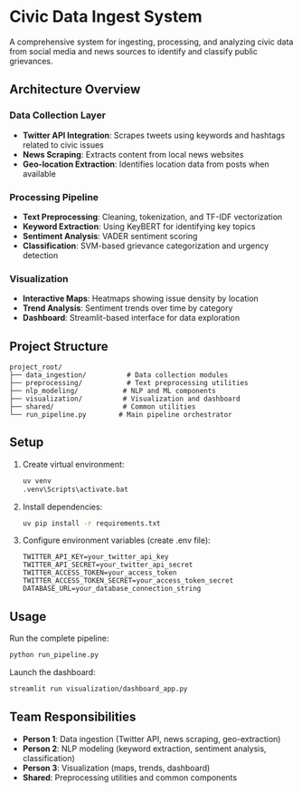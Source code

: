 # Civic Data Ingest System

A comprehensive system for ingesting, processing, and analyzing civic data from social media and news sources to identify and classify public grievances.

## Architecture Overview

### Data Collection Layer
- **Twitter API Integration**: Scrapes tweets using keywords and hashtags related to civic issues
- **News Scraping**: Extracts content from local news websites
- **Geo-location Extraction**: Identifies location data from posts when available

### Processing Pipeline
- **Text Preprocessing**: Cleaning, tokenization, and TF-IDF vectorization
- **Keyword Extraction**: Using KeyBERT for identifying key topics
- **Sentiment Analysis**: VADER sentiment scoring
- **Classification**: SVM-based grievance categorization and urgency detection

### Visualization
- **Interactive Maps**: Heatmaps showing issue density by location
- **Trend Analysis**: Sentiment trends over time by category
- **Dashboard**: Streamlit-based interface for data exploration

## Project Structure

```
project_root/
├── data_ingestion/          # Data collection modules
├── preprocessing/           # Text preprocessing utilities
├── nlp_modeling/           # NLP and ML components
├── visualization/          # Visualization and dashboard
├── shared/                 # Common utilities
└── run_pipeline.py        # Main pipeline orchestrator
```

## Setup

1. Create virtual environment:
   ```bash
   uv venv
   .venv\Scripts\activate.bat
   ```

2. Install dependencies:
   ```bash
   uv pip install -r requirements.txt
   ```

3. Configure environment variables (create .env file):
   ```
   TWITTER_API_KEY=your_twitter_api_key
   TWITTER_API_SECRET=your_twitter_api_secret
   TWITTER_ACCESS_TOKEN=your_access_token
   TWITTER_ACCESS_TOKEN_SECRET=your_access_token_secret
   DATABASE_URL=your_database_connection_string
   ```

## Usage

Run the complete pipeline:
```bash
python run_pipeline.py
```

Launch the dashboard:
```bash
streamlit run visualization/dashboard_app.py
```

## Team Responsibilities

- **Person 1**: Data ingestion (Twitter API, news scraping, geo-extraction)
- **Person 2**: NLP modeling (keyword extraction, sentiment analysis, classification)
- **Person 3**: Visualization (maps, trends, dashboard)
- **Shared**: Preprocessing utilities and common components